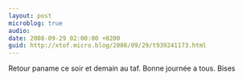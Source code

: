 ```yaml
---
layout: post
microblog: true
audio: 
date: 2008-09-29 02:00:00 +0200
guid: http://xtof.micro.blog/2008/09/29/t939241173.html
---
```

Retour paname ce soir et demain au taf. Bonne journée a tous. Bises
